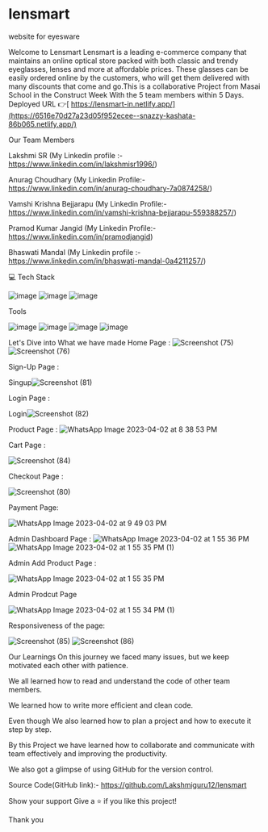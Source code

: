 # lensmart
website for eyesware


Welcome to Lensmart
Lensmart is a leading e-commerce company that maintains an online optical store packed with both classic and trendy eyeglasses, lenses and more at affordable prices. These glasses can be easily ordered online by the customers, who will get them delivered with many discounts that come and go.This is a collaborative Project from Masai School in the Construct Week With the 5 team members within 5 Days.
Deployed URL 👉[ https://lensmart-in.netlify.app/](https://6516e70d27a23d05f952ecee--snazzy-kashata-86b065.netlify.app/)

Our Team Members

Lakshmi SR (My Linkedin profile :-https://www.linkedin.com/in/lakshmisr1996/)

Anurag Choudhary (My Linkedin Profile:-https://www.linkedin.com/in/anurag-choudhary-7a0874258/)

Vamshi Krishna Bejjarapu (My Linkedin Profile:- https://www.linkedin.com/in/vamshi-krishna-bejjarapu-559388257/)

Pramod Kumar Jangid (My Linkedin Profile:- https://www.linkedin.com/in/pramodjangid)

Bhaswati Mandal (My Linkedin profile :-https://www.linkedin.com/in/bhaswati-mandal-0a4211257/)





💻 Tech Stack

![image](https://user-images.githubusercontent.com/80309747/229348805-946f60f0-26c4-4069-9fb7-3d450e7abc51.png)
![image](https://user-images.githubusercontent.com/80309747/229348825-9ba7f0b5-db77-4025-8d48-d1e38421d0f0.png)
![image](https://user-images.githubusercontent.com/80309747/229348835-da03d010-e01e-4299-ad47-53e08d5b49fb.png)



Tools

![image](https://user-images.githubusercontent.com/80309747/229348866-a41c6e5d-458a-4396-a0f6-ce974e5cfae0.png)
![image](https://user-images.githubusercontent.com/80309747/229348874-6e5a14c8-46e7-457c-b14c-c2491866064f.png)
![image](https://user-images.githubusercontent.com/80309747/229348882-7a0c4058-7f44-48be-88a0-d37da699bbfc.png)
![image](https://user-images.githubusercontent.com/80309747/229348884-8fd728ce-a616-4341-a4ca-fe15677f0d3c.png)



Let's Dive into What we have made
Home Page :
![Screenshot (75)](https://user-images.githubusercontent.com/80309747/229341184-f9bd70f4-3c2d-408f-b695-7f155e998528.png)
![Screenshot (76)](https://user-images.githubusercontent.com/80309747/229341192-45b8328b-09a8-4ded-81a2-b155d70c0ea9.png)

Sign-Up Page :

Singup![Screenshot (81)](https://user-images.githubusercontent.com/80309747/229341736-ad666fb7-cd6b-4f0e-9b02-f93b27f0fdf3.png)


Login Page :

Login![Screenshot (82)](https://user-images.githubusercontent.com/80309747/229341765-87d0b2d1-f0a5-4700-9c22-404571c7c6b6.png)

Product Page :
![WhatsApp Image 2023-04-02 at 8 38 53 PM](https://user-images.githubusercontent.com/80309747/229361795-e7000569-faa7-48b5-8052-8252a878f4bd.jpeg)

Cart Page :

![Screenshot (84)](https://user-images.githubusercontent.com/80309747/229365585-17041306-23fa-4ae6-9d62-e94ee3f8ae4e.png)

Checkout Page :

![Screenshot (80)](https://user-images.githubusercontent.com/80309747/229341680-7987012b-1bdc-4315-885b-b240d564b38c.png)

Payment Page:

![WhatsApp Image 2023-04-02 at 9 49 03 PM](https://user-images.githubusercontent.com/80309747/229365618-8d7b74d7-d215-4844-807d-26ab853107eb.jpeg)




Admin Dashboard Page :
![WhatsApp Image 2023-04-02 at 1 55 36 PM](https://user-images.githubusercontent.com/80309747/229348515-b4064f6c-1280-4e42-aafc-700cdc139658.jpeg)
![WhatsApp Image 2023-04-02 at 1 55 35 PM (1)](https://user-images.githubusercontent.com/80309747/229348578-70abf26b-15f6-49d6-95f9-59f1d9a062f0.jpeg)




Admin Add Product Page :

![WhatsApp Image 2023-04-02 at 1 55 35 PM](https://user-images.githubusercontent.com/80309747/229348528-21301e71-5c9c-43e0-9b31-0dcb19fb26a4.jpeg)

Admin  Prodcut Page

![WhatsApp Image 2023-04-02 at 1 55 34 PM (1)](https://user-images.githubusercontent.com/80309747/229348952-cb6c79b2-c08c-4414-971f-e665c4dc28fc.jpeg)

Responsiveness of the page: 

![Screenshot (85)](https://user-images.githubusercontent.com/80309747/229366063-8d43de9b-6f4c-49ad-9434-2ef7cf6652fb.png)
![Screenshot (86)](https://user-images.githubusercontent.com/80309747/229366065-3c3bbf11-873e-4dff-bc30-ead600eafc56.png)




Our Learnings
On this journey we faced many issues, but we keep motivated each other with patience.

We all learned how to read and understand the code of other team members.

We learned how to write more efficient and clean code.

Even though We also learned how to plan a project and how to execute it step by step.

By this Project we have learned how to collaborate and communicate with team effectively and improving the productivity.

We also got a glimpse of using GitHub for the version control.

Source Code(GitHub link):- https://github.com/Lakshmiguru12/lensmart

Show your support
Give a ⭐️ if you like this project!

Thank you

